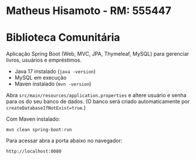 # Matheus Hisamoto - RM: 555447
# Biblioteca Comunitária

Aplicação Spring Boot (Web, MVC, JPA, Thymeleaf, MySQL) para gerenciar livros, usuários e empréstimos.

- Java 17 instalado (`java -version`)
- MySQL em execução 
- Maven instalado (`mvn -version`)
 
Abra `src/main/resources/application.properties` e altere usuário e senha para os do seu banco de dados.
(O banco será criado automaticamente por `createDatabaseIfNotExist=true`.)

Com Maven instalado:
```
mvn clean spring-boot:run
```

Para acessar abra a porta abaixo no navegador:
```
http://localhost:8080
```